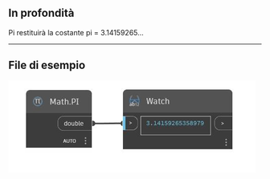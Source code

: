 ## In profondità
Pi restituirà la costante pi = 3.14159265...
___
## File di esempio

![PI](./DSCore.Math.PI_img.jpg)

